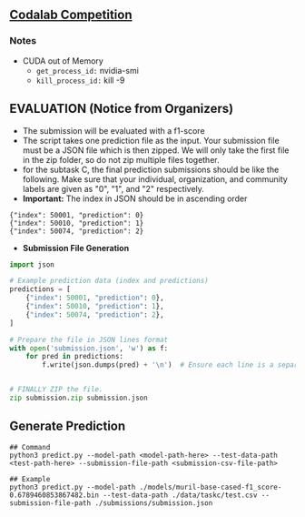 ## [Codalab Competition](https://codalab.lisn.upsaclay.fr/competitions/20000#results)

### Notes
- CUDA out of Memory
    - `get_process_id:` nvidia-smi
    - `kill_process_id:` kill -9 <PID>



## EVALUATION (Notice from Organizers)
- The submission will be evaluated with a f1-score
- The script takes one prediction file as the input. Your submission file must be a JSON file which is then zipped. We will only take the first file in the zip folder, so do not zip multiple files together.
- for the subtask C, the final prediction submissions should be like the following. Make sure that your individual, organization, and community labels are given as "0", "1", and "2" respectively.
- **Important:** The index in JSON should be in ascending order
```
{"index": 50001, "prediction": 0}
{"index": 50010, "prediction": 1}
{"index": 50074, "prediction": 2}
```
- **Submission File Generation**
```python
import json

# Example prediction data (index and predictions)
predictions = [
    {"index": 50001, "prediction": 0},
    {"index": 50010, "prediction": 1},
    {"index": 50074, "prediction": 2},
]

# Prepare the file in JSON lines format
with open('submission.json', 'w') as f:
    for pred in predictions:
        f.write(json.dumps(pred) + '\n')  # Ensure each line is a separate JSON object


# FINALLY ZIP the file.
zip submission.zip submission.json
```

## Generate Prediction
```
## Command
python3 predict.py --model-path <model-path-here> --test-data-path <test-path-here> --submission-file-path <submission-csv-file-path>

## Example
python3 predict.py --model-path ./models/muril-base-cased-f1_score-0.6789460853867482.bin --test-data-path ./data/taskc/test.csv --submission-file-path ./submissions/submission.json
```

